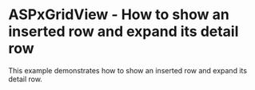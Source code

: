 # ASPxGridView - How to show an inserted row and expand its detail row


<p>This example demonstrates how to show an inserted row and expand its detail row.</p>

<br/>


